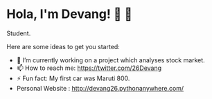 # Hola, I'm Devang! 🍓 🍫

Student.


Here are some ideas to get you started:

- 🔭 I’m currently working on a project which analyses stock market.
- 📫 How to reach me: https://twitter.com/26Devang
- ⚡ Fun fact: My first car was Maruti 800.
- Personal Website :  http://devang26.pythonanywhere.com/
